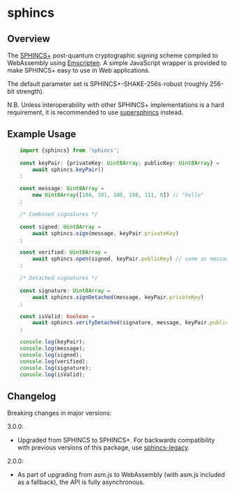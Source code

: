 # sphincs

## Overview

The [SPHINCS+](https://sphincs.org) post-quantum cryptographic signing scheme
compiled to WebAssembly using [Emscripten](https://github.com/kripken/emscripten).
A simple JavaScript wrapper is provided to make SPHINCS+ easy to use in Web applications.

The default parameter set is SPHINCS+-SHAKE-256s-robust (roughly 256-bit strength).

N.B. Unless interoperability with other SPHINCS+ implementations is a hard requirement,
it is recommended to use
[supersphincs](https://github.com/cyph/pqcrypto.js/tree/master/packages/supersphincs) instead.

## Example Usage

```typescript
	import {sphincs} from 'sphincs';

	const keyPair: {privateKey: Uint8Array; publicKey: Uint8Array} =
		await sphincs.keyPair()
	;

	const message: Uint8Array =
		new Uint8Array([104, 101, 108, 108, 111, 0]) // "hello"
	;

	/* Combined signatures */

	const signed: Uint8Array =
		await sphincs.sign(message, keyPair.privateKey)
	;

	const verified: Uint8Array =
		await sphincs.open(signed, keyPair.publicKey) // same as message
	;

	/* Detached signatures */

	const signature: Uint8Array =
		await sphincs.signDetached(message, keyPair.privateKey)
	;

	const isValid: boolean =
		await sphincs.verifyDetached(signature, message, keyPair.publicKey) // true
	;

	console.log(keyPair);
	console.log(message);
	console.log(signed);
	console.log(verified);
	console.log(signature);
	console.log(isValid);
```
## Changelog

Breaking changes in major versions:

3.0.0:

* Upgraded from SPHINCS to SPHINCS+. For backwards compatibility with previous versions
of this package, use
[sphincs-legacy](https://github.com/cyph/pqcrypto.js/tree/master/packages/sphincs-legacy).

2.0.0:

* As part of upgrading from asm.js to WebAssembly (with asm.js included as a fallback),
the API is fully asynchronous.
